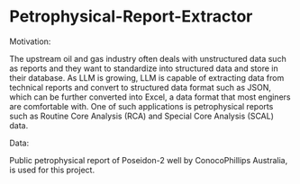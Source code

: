 # Petrophysical-Report-Extractor

Motivation: 

The upstream oil and gas industry often deals with unstructured data such as reports and they want to standardize into structured data and store in their database. As LLM is growing, LLM is capable of extracting data from technical reports and convert to structured data format such as JSON, which can be further converted into Excel, a data format that most enginers are comfortable with. One of such applications is petrophysical reports such as Routine Core Analysis (RCA) and Special Core Analysis (SCAL) data.

Data: 

Public petrophysical report of Poseidon-2 well by ConocoPhillips Australia, is used for this project. 
